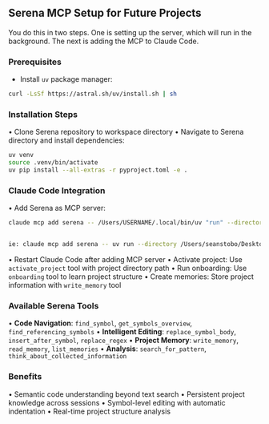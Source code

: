 


## Serena MCP Setup for Future Projects


You do this in two steps. One is setting up the server, which will run in the background. The next is adding the MCP to Claude Code.
### Prerequisites
- Install `uv` package manager:
 ```bash
 curl -LsSf https://astral.sh/uv/install.sh | sh
 ```


### Installation Steps
• Clone Serena repository to workspace directory
• Navigate to Serena directory and install dependencies:
 ```bash
 uv venv
 source .venv/bin/activate
 uv pip install --all-extras -r pyproject.toml -e .
 ```


### Claude Code Integration
• Add Serena as MCP server:
 ```bash
 claude mcp add serena -- /Users/USERNAME/.local/bin/uv "run" --directory /path/to/serena serena-mcp-server --context ide-assistant


 ie: claude mcp add serena -- uv run --directory /Users/seanstobo/Desktop/Workshop/serena serena-mcp-server --context ide-assistant --project /Users/seanstobo/Desktop/Workshop/darby3
 ```
• Restart Claude Code after adding MCP server
• Activate project: Use `activate_project` tool with project directory path
• Run onboarding: Use `onboarding` tool to learn project structure
• Create memories: Store project information with `write_memory` tool


### Available Serena Tools
• **Code Navigation**: `find_symbol`, `get_symbols_overview`, `find_referencing_symbols`
• **Intelligent Editing**: `replace_symbol_body`, `insert_after_symbol`, `replace_regex`
• **Project Memory**: `write_memory`, `read_memory`, `list_memories`
• **Analysis**: `search_for_pattern`, `think_about_collected_information`


### Benefits
• Semantic code understanding beyond text search
• Persistent project knowledge across sessions
• Symbol-level editing with automatic indentation
• Real-time project structure analysis
